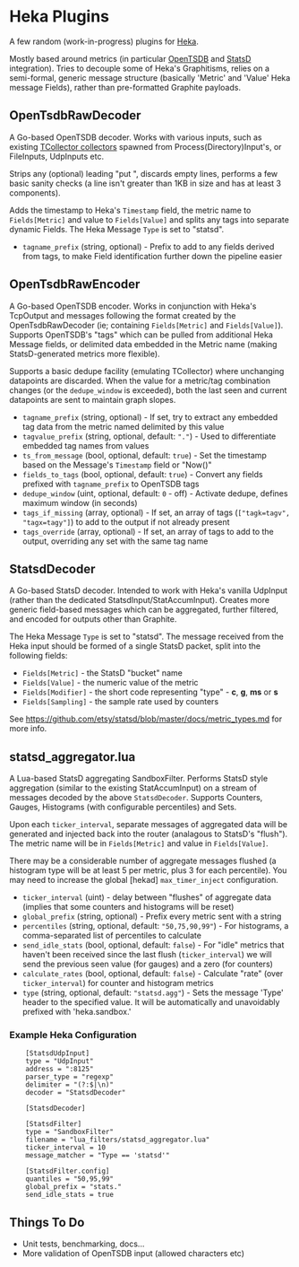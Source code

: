 # Heka Plugins

A few random (work-in-progress) plugins for [Heka](https://github.com/mozilla-services/heka).

Mostly based around metrics (in particular [OpenTSDB](https://github.com/OpenTSDB/opentsdb) and [StatsD](https://github.com/etsy/statsd) integration).
Tries to decouple some of Heka's Graphitisms, relies on a semi-formal, generic message structure (basically 'Metric' and 'Value' Heka message Fields), rather than pre-formatted Graphite payloads.


## OpenTsdbRawDecoder
A Go-based OpenTSDB decoder.  Works with various inputs, such as existing [TCollector collectors](https://github.com/OpenTSDB/tcollector/tree/master/collectors/0) spawned from Process(Directory)Input's, or FileInputs, UdpInputs etc.

Strips any (optional) leading "put ", discards empty lines, performs a few basic sanity checks (a line isn't greater than 1KB in size and has at least 3 components).

Adds the timestamp to Heka's `Timestamp` field, the metric name to `Fields[Metric]` and value to `Fields[Value]` and splits any tags into separate dynamic Fields.  The Heka Message `Type` is set to "statsd".

* `tagname_prefix` (string, optional) - Prefix to add to any fields derived from tags, to make Field identification further down the pipeline easier


## OpenTsdbRawEncoder
A Go-based OpenTSDB encoder.  Works in conjunction with Heka's TcpOutput and messages following the format created by the OpenTsdbRawDecoder (ie; containing `Fields[Metric]` and `Fields[Value]`).
Supports OpenTSDB's "tags" which can be pulled from additional Heka Message fields, or delimited data embedded in the Metric name (making StatsD-generated metrics more flexible).

Supports a basic dedupe facility (emulating TCollector) where unchanging datapoints are discarded.  When the value for a metric/tag combination changes (or the `dedupe_window` is exceeded), both the last seen and current datapoints are sent to maintain graph slopes.

* `tagname_prefix` (string, optional) - If set, try to extract any embedded tag data from the metric named delimited by this value
* `tagvalue_prefix` (string, optional, default: `"."`) - Used to differentiate embedded tag names from values
* `ts_from_message` (bool, optional, default: `true`) - Set the timestamp based on the Message's `Timestamp` field or "Now()"
* `fields_to_tags` (bool, optional, default: `true`) - Convert any fields prefixed with `tagname_prefix` to OpenTSDB tags
* `dedupe_window` (uint, optional, default: `0` - off) - Activate dedupe, defines maximum window (in seconds)
* `tags_if_missing` (array, optional) - If set, an array of tags (`["tagk=tagv", "tagx=tagy"]`) to add to the output if not already present
* `tags_override` (array, optional) - If set, an array of tags to add to the output, overriding any set with the same tag name

## StatsdDecoder
A Go-based StatsD decoder.  Intended to work with Heka's vanilla UdpInput (rather than the dedicated StatsdInput/StatAccumInput).  Creates more generic field-based messages which can be aggregated, further filtered, and encoded for outputs other than Graphite.

The Heka Message `Type` is set to "statsd".  The message received from the Heka input should be formed of a single StatsD packet, split into the following fields:

* `Fields[Metric]`   - the StatsD "bucket" name
* `Fields[Value]`    - the numeric value of the metric
* `Fields[Modifier]` - the short code representing "type" - **c**, **g**, **ms** or **s**
* `Fields[Sampling]` - the sample rate used by counters

See https://github.com/etsy/statsd/blob/master/docs/metric_types.md for more info.


## statsd_aggregator.lua
A Lua-based StatsD aggregating SandboxFilter.  Performs StatsD style aggregation (similar to the existing StatAccumInput) on a stream of messages decoded by the above `StatsdDecoder`.  Supports Counters, Gauges, Histograms (with configurable percentiles) and Sets.

Upon each `ticker_interval`, separate messages of aggregated data will be generated and injected back into the router (analagous to StatsD's "flush").  The metric name will be in `Fields[Metric]` and value in `Fields[Value]`.

There may be a considerable number of aggregate messages flushed (a histogram type will be at least 5 per metric, plus 3 for each percentile). You may need to increase the global \[hekad\] `max_timer_inject` configuration.

* `ticker_interval` (uint) - delay between "flushes" of aggregate data (implies that some counters and histograms will be reset)
* `global_prefix` (string, optional) - Prefix every metric sent with a string
* `percentiles` (string, optional, default: `"50,75,90,99"`) - For histograms, a comma-separated list of percentiles to calculate
* `send_idle_stats` (bool, optional, default: `false`) - For "idle" metrics that haven't been received since the last flush (`ticker_interval`) we will send the previous seen value (for gauges) and a zero (for counters)
* `calculate_rates` (bool, optional, default: `false`) - Calculate "rate" (over `ticker_interval`) for counter and histogram metrics
* `type` (string, optional, default: `"statsd.agg"`) - Sets the message 'Type' header to the specified value.  It will be automatically and unavoidably prefixed with 'heka.sandbox.'

### Example Heka Configuration
```
    [StatsdUdpInput]
    type = "UdpInput"
    address = ":8125"
    parser_type = "regexp"
    delimiter = "(?:$|\n)"
    decoder = "StatsdDecoder"

    [StatsdDecoder]

    [StatsdFilter]
    type = "SandboxFilter"
    filename = "lua_filters/statsd_aggregator.lua"
    ticker_interval = 10
    message_matcher = "Type == 'statsd'"

    [StatsdFilter.config]
    quantiles = "50,95,99"
    global_prefix = "stats."
    send_idle_stats = true
```

## Things To Do
* Unit tests, benchmarking, docs...
* More validation of OpenTSDB input (allowed characters etc)
